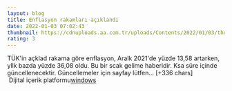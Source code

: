 ```yaml
--- 
layout: blog
title: Enflasyon rakamları açıklandı
date: 2022-01-03 07:02:43
thumbnail: https://cdnuploads.aa.com.tr/uploads/Contents/2022/01/03/thumbs_b_c_f774e398d5451eb2af673de9fe65a1d0.jpg
rating: 3
---
```

TÜK'in açklad rakama göre enflasyon, Aralk 2021'de yüzde 13,58 artarken, yllk bazda yüzde 36,08 oldu.
Bu bir scak gelime haberidir. Ksa süre içinde güncellenecektir. Güncellemeler için sayfay lütfen… [+336 chars]</br>&nbsp;Dijital içerik platformu<a href="https://www.techno-light.net/">windows</a>